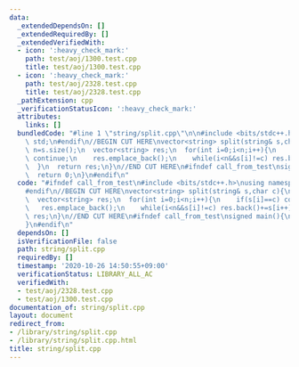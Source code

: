 ```yaml
---
data:
  _extendedDependsOn: []
  _extendedRequiredBy: []
  _extendedVerifiedWith:
  - icon: ':heavy_check_mark:'
    path: test/aoj/1300.test.cpp
    title: test/aoj/1300.test.cpp
  - icon: ':heavy_check_mark:'
    path: test/aoj/2328.test.cpp
    title: test/aoj/2328.test.cpp
  _pathExtension: cpp
  _verificationStatusIcon: ':heavy_check_mark:'
  attributes:
    links: []
  bundledCode: "#line 1 \"string/split.cpp\"\n\n#include <bits/stdc++.h>\nusing namespace\
    \ std;\n#endif\n//BEGIN CUT HERE\nvector<string> split(string& s,char c){\n  int\
    \ n=s.size();\n  vector<string> res;\n  for(int i=0;i<n;i++){\n    if(s[i]==c)\
    \ continue;\n    res.emplace_back();\n    while(i<n&&s[i]!=c) res.back()+=s[i++];\n\
    \  }\n  return res;\n}\n//END CUT HERE\n#ifndef call_from_test\nsigned main(){\n\
    \  return 0;\n}\n#endif\n"
  code: "#ifndef call_from_test\n#include <bits/stdc++.h>\nusing namespace std;\n\
    #endif\n//BEGIN CUT HERE\nvector<string> split(string& s,char c){\n  int n=s.size();\n\
    \  vector<string> res;\n  for(int i=0;i<n;i++){\n    if(s[i]==c) continue;\n \
    \   res.emplace_back();\n    while(i<n&&s[i]!=c) res.back()+=s[i++];\n  }\n  return\
    \ res;\n}\n//END CUT HERE\n#ifndef call_from_test\nsigned main(){\n  return 0;\n\
    }\n#endif\n"
  dependsOn: []
  isVerificationFile: false
  path: string/split.cpp
  requiredBy: []
  timestamp: '2020-10-26 14:50:55+09:00'
  verificationStatus: LIBRARY_ALL_AC
  verifiedWith:
  - test/aoj/2328.test.cpp
  - test/aoj/1300.test.cpp
documentation_of: string/split.cpp
layout: document
redirect_from:
- /library/string/split.cpp
- /library/string/split.cpp.html
title: string/split.cpp
---
```

